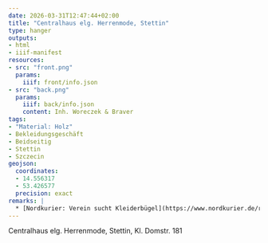 ```yaml
---
date: 2026-03-31T12:47:44+02:00
title: "Centralhaus elg. Herrenmode, Stettin"
type: hanger
outputs:
- html
- iiif-manifest
resources:
- src: "front.png"
  params:
    iiif: front/info.json
- src: "back.png"
  params:
    iiif: back/info.json
    content: Inh. Woreczek & Braver
tags:
- "Material: Holz"
- Bekleidungsgeschäft
- Beidseitig
- Stettin
- Szczecin
geojson:
  coordinates:
  - 14.556317
  - 53.426577
  precision: exact
remarks: |
  * [Nordkurier: Verein sucht Kleiderbügel](https://www.nordkurier.de/regional/pasewalk/verein-sucht-kleiderbuegel-2302545)
---
```


Centralhaus elg. Herrenmode, Stettin, Kl. Domstr. 181
